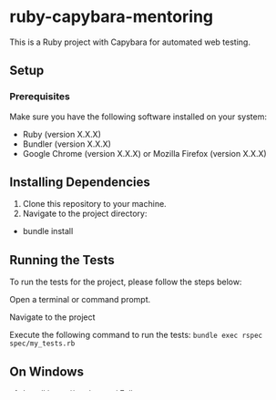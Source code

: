 

# ruby-capybara-mentoring

This is a Ruby project with Capybara for automated web testing.

## Setup

### Prerequisites

Make sure you have the following software installed on your system:

- Ruby (version X.X.X)
- Bundler (version X.X.X)
- Google Chrome (version X.X.X) or Mozilla Firefox (version X.X.X)

## Installing Dependencies

1. Clone this repository to your machine.
2. Navigate to the project directory:

- bundle install

## Running the Tests
To run the tests for the project, please follow the steps below:

Open a terminal or command prompt.

Navigate to the project

Execute the following command to run the tests:
```bundle exec rspec spec/my_tests.rb```

## On Windows

1. Install https://cmder.app/ Full
2. Install Ruby https://rubyinstaller.org/downloads/ v3.2.2-1

## Commands Comparison
| Selenium Java Commands | Cypress Commands | Capybara Ruby Commands |
|-----------------------|-----------------|-----------------------|
| `driver.get(url)`     | `cy.visit(url)` | `visit(url)`           |
| `driver.findElement(By.*("value")).click()` | `cy.get('selector').click()` | `find('selector').click` |
| `element.sendKeys("text")` | `cy.get('selector').type('text')` | `find('selector').set('text')` |
| `driver.switchTo().frame("frameNameOrId")` | `cy.frameLoaded('frameNameOrId')` | `within_frame('frameNameOrId')` |
| `driver.navigate().back()` | `cy.go('back')` | `go_back` |
| `driver.navigate().forward()` | `cy.go('forward')` | `go_forward` |
| `driver.navigate().refresh()` | `cy.reload()` | `reload` |
| `driver.quit()` | `cy.end()` | `quit` |
| `driver.findElements(By.*("value"))` | `cy.get('selector').as('elements')` | `all('selector')` |
| `driver.getTitle()` | `cy.title().should('eq', 'Page Title')` | `have_title('Page Title')` |
| `driver.getCurrentUrl()` | `cy.url().should('eq', 'https://www.example.com')` | `have_current_path('https://www.example.com')` |
| `driver.manage().window().maximize()` | `cy.viewport('macbook-15')` | `maximize_window` |
| `driver.navigate().to("https://www.example.com")` | `cy.visit("https://www.example.com")` | `visit("https://www.example.com")` |
| `driver.findElement(By.*("value")).getText()` | `cy.get('selector').invoke('text')` | `find('selector').text` |
| `driver.findElement(By.*("value")).getAttribute("attribute")` | `cy.get('selector').invoke('attr', 'attribute')` | `find('selector')['attribute']` |
| `driver.manage().timeouts().implicitlyWait(10, TimeUnit.SECONDS)` | `cy.get('selector', { timeout: 10000 })` | `Capybara.default_max_wait_time = 10` |
